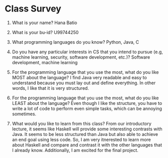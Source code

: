 # Class Survey

1. What is your name? Hana Batio

2. What is your bu-id? U99744250

3. What programming languages do you know? Python, Java, C

4. Do you have any particular interests in CS that you intend to pursue (e.g, machine learning, security, software development, etc.)? Software development, machine learning

5. For the programming language that you use the most, what do you like MOST about the language? I find Java very readable and easy to understand because you must lay out and define everything. In other words, I like that it is very structured.

6. For the programming language that you use the most, what do you like LEAST about the language? Even though I like the structure, you have to write a lot of code to perform even simple tasks, which can be annoying sometimes.

7. What would you like to learn from this class? From our introductory lecture, it seems like Haskell will provide some interesting contrasts with Java. It seems to be less structured than Java but also able to achieve an end goal using less code. So, I am very itnerested to learn more about Haskell and compare and contrast it with the other languages that I already know. Additionally, I am excited for the final project.
